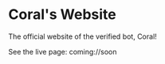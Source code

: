 # Coral's Website
The official website of the verified bot, Coral!

See the live page:
coming://soon
